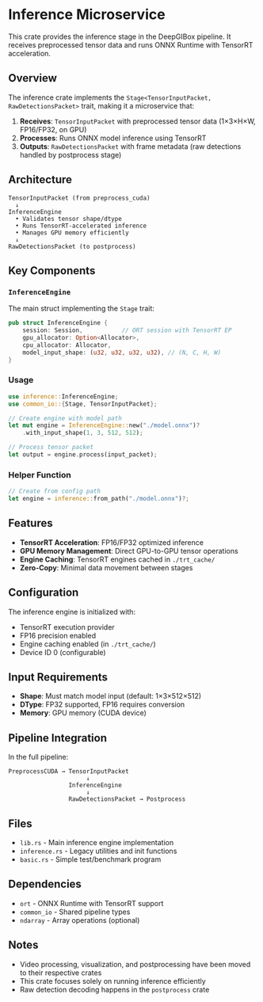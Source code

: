 # Inference Microservice

This crate provides the inference stage in the DeepGIBox pipeline. It receives preprocessed tensor data and runs ONNX Runtime with TensorRT acceleration.

## Overview

The inference crate implements the `Stage<TensorInputPacket, RawDetectionsPacket>` trait, making it a microservice that:

1. **Receives**: `TensorInputPacket` with preprocessed tensor data (1×3×H×W, FP16/FP32, on GPU)
2. **Processes**: Runs ONNX model inference using TensorRT
3. **Outputs**: `RawDetectionsPacket` with frame metadata (raw detections handled by postprocess stage)

## Architecture

```
TensorInputPacket (from preprocess_cuda)
  ↓
InferenceEngine
  • Validates tensor shape/dtype
  • Runs TensorRT-accelerated inference
  • Manages GPU memory efficiently
  ↓
RawDetectionsPacket (to postprocess)
```

## Key Components

### `InferenceEngine`

The main struct implementing the `Stage` trait:

```rust
pub struct InferenceEngine {
    session: Session,           // ORT session with TensorRT EP
    gpu_allocator: Option<Allocator>,
    cpu_allocator: Allocator,
    model_input_shape: (u32, u32, u32, u32), // (N, C, H, W)
}
```

### Usage

```rust
use inference::InferenceEngine;
use common_io::{Stage, TensorInputPacket};

// Create engine with model path
let mut engine = InferenceEngine::new("./model.onnx")?
    .with_input_shape(1, 3, 512, 512);

// Process tensor packet
let output = engine.process(input_packet);
```

### Helper Function

```rust
// Create from config path
let engine = inference::from_path("./model.onnx")?;
```

## Features

- **TensorRT Acceleration**: FP16/FP32 optimized inference
- **GPU Memory Management**: Direct GPU-to-GPU tensor operations
- **Engine Caching**: TensorRT engines cached in `./trt_cache/`
- **Zero-Copy**: Minimal data movement between stages

## Configuration

The inference engine is initialized with:
- TensorRT execution provider
- FP16 precision enabled
- Engine caching enabled (in `./trt_cache/`)
- Device ID 0 (configurable)

## Input Requirements

- **Shape**: Must match model input (default: 1×3×512×512)
- **DType**: FP32 supported, FP16 requires conversion
- **Memory**: GPU memory (CUDA device)

## Pipeline Integration

In the full pipeline:

```
PreprocessCUDA → TensorInputPacket
                      ↓
                 InferenceEngine
                      ↓
                 RawDetectionsPacket → Postprocess
```

## Files

- `lib.rs` - Main inference engine implementation
- `inference.rs` - Legacy utilities and init functions
- `basic.rs` - Simple test/benchmark program

## Dependencies

- `ort` - ONNX Runtime with TensorRT support
- `common_io` - Shared pipeline types
- `ndarray` - Array operations (optional)

## Notes

- Video processing, visualization, and postprocessing have been moved to their respective crates
- This crate focuses solely on running inference efficiently
- Raw detection decoding happens in the `postprocess` crate
